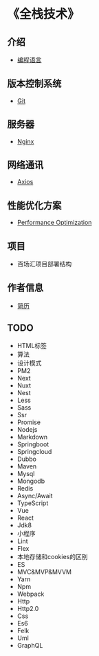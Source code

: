 # 《全栈技术》

## 介绍
- [编程语言](/pages/index.md)

## 版本控制系统
- [Git](/pages/versioncontrol/git/index.md)

## 服务器
- [Nginx](/pages/back-end/nginx/index.md)

## 网络通讯
- [Axios](/pages/network/axios/index.md)

## 性能优化方案
- [Performance Optimization](/pages/performance-optimization/yslow/index.md)

## 项目
- 百场汇项目部署结构

## 作者信息
- [简历](/pages/author/index.md)

## TODO
- HTML标签
- 算法
- 设计模式
- PM2
- Next
- Nuxt
- Nest
- Less
- Sass
- Ssr
- Promise
- Nodejs
- Markdown
- Springboot
- Springcloud
- Dubbo
- Maven
- Mysql
- Mongodb
- Redis
- Async/Await
- TypeScript
- Vue
- React
- Jdk8
- 小程序
- Lint
- Flex
- 本地存储和cookies的区别
- ES
- MVC&MVP&MVVM
- Yarn
- Npm
- Webpack
- Http
- Http2.0
- Css
- Es6
- Felk
- Uml
- GraphQL
